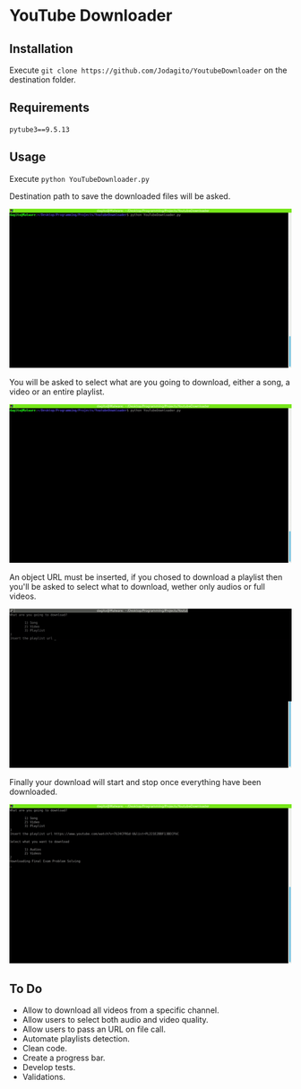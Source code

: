 # YouTube Downloader

## Installation

Execute ```git clone https://github.com/Jodagito/YoutubeDownloader``` on the destination folder.

## Requirements
    pytube3==9.5.13

## Usage

Execute ```python YouTubeDownloader.py```

Destination path to save the downloaded files will be asked.

![Destination folder](res/1.gif "Destination folder")

You will be asked to select what are you going to download, either a song, a video or an entire playlist.

![What are you going to download?](res/2.gif "What are you going to download?")

An object URL must be inserted, if you chosed to download a playlist then you'll be asked to select what to download, wether only audios or full videos.

![File URL](res/3.gif "File URL")

Finally your download will start and stop once everything have been downloaded.

![Download start](res/4.gif "Download start")

## To Do

- Allow to download all videos from a specific channel.
- Allow users to select both audio and video quality.
- Allow users to pass an URL on file call.
- Automate playlists detection.
- Clean code.
- Create a progress bar.
- Develop tests.
- Validations.

